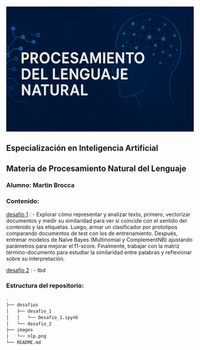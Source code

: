 ![](./images/nlp_banner.png)



## Especialización en Inteligencia Artificial 
## Materia de Procesamiento Natural del Lenguaje


### Alumno: Martin Brocca

### Contenido: 


[desafío 1](./desafios/Desafio_1.ipynb) :
    - Explorar cómo representar y analizar texto, primero, vectorizar documentos y medir su similaridad para ver si coincide con el sentido del contenido y las etiquetas. Luego, armar un clasificador por prototipos comparando documentos de test con los de entrenamiento. Después, entrenar modelos de Naïve Bayes (Multinomial y ComplementNB) ajustando parámetros para mejorar el f1-score. Finalmente, trabajar con la matriz término-documento para estudiar la similaridad entre palabras y reflexionar sobre su interpretación.
  
[desafío 2](./desafios/Desafio_2.ipynb) :
    - tbd
  

### Estructura del repositorio:
```bash
.
├── desafios
│   ├── desafio_1
│   │   └── Desafio_1.ipynb
│   └── desafio_2
├── images
│   └── nlp.png
└── README.md
